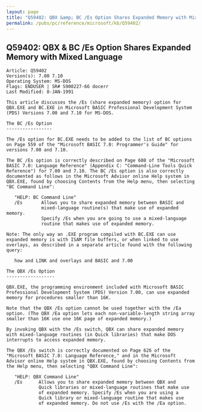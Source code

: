 ```yaml
---
layout: page
title: "Q59402: QBX &amp; BC /Es Option Shares Expanded Memory with Mixed Language"
permalink: /pubs/pc/reference/microsoft/kb/Q59402/
---
```


## Q59402: QBX &amp; BC /Es Option Shares Expanded Memory with Mixed Language

	Article: Q59402
	Version(s): 7.00 7.10
	Operating System: MS-DOS
	Flags: ENDUSER | SR# S900227-66 docerr
	Last Modified: 8-JAN-1991
	
	This article discusses the /Es (share expanded memory) option for
	QBX.EXE and BC.EXE in Microsoft BASIC Professional Development System
	(PDS) Versions 7.00 and 7.10 for MS-DOS.
	
	The BC /Es Option
	-----------------
	
	The /Es option for BC.EXE needs to be added to the list of BC options
	on Page 559 of the "Microsoft BASIC 7.0: Programmer's Guide" for
	versions 7.00 and 7.10.
	
	The BC /Es option is correctly described on Page 608 of the "Microsoft
	BASIC 7.0: Language Reference" (Appendix C: "Command-Line Tools Quick
	Reference") for 7.00 and 7.10. The BC /Es option is also correctly
	documented as follows in the Microsoft Advisor online Help system in
	QBX.EXE, found by choosing Contents from the Help menu, then selecting
	"BC Command Line":
	
	   "HELP: BC Command Line"
	   /Es       Allows you to share expanded memory between BASIC and
	             mixed-language routine(s) that make use of expanded memory.
	             Specify /Es when you are going to use a mixed-language
	             routine that makes use of expanded memory.
	
	Note: The only way an .EXE program compiled with BC.EXE can use
	expanded memory is with ISAM file buffers, or when linked to use
	overlays, as described in a separate article found with the following
	query:
	
	   how and LINK and overlays and BASIC and 7.00
	
	The QBX /Es Option
	------------------
	
	QBX.EXE, the programming environment included with Microsoft BASIC
	Professional Development System (PDS) Version 7.00, can use expanded
	memory for procedures smaller than 16K.
	
	Note that the QBX /Es option cannot be used together with the /Ea
	option. (The QBX /Ea option lets each non-variable-length string array
	smaller than 16K use one 16K page of expanded memory.)
	
	By invoking QBX with the /Es switch, QBX can share expanded memory
	with mixed-language routines (in Quick libraries) that make DOS
	interrupts to access expanded memory.
	
	The QBX /Es switch is correctly documented on Page 626 of the
	"Microsoft BASIC 7.0: Language Reference," and in the Microsoft
	Advisor online Help system in QBX.EXE, found by choosing Contents from
	the Help menu, then selecting "QBX Command Line":
	
	   "HELP: QBX Command Line"
	   /Es      Allows you to share expanded memory between QBX and
	            Quick libraries or mixed-language routines that make use
	            of expanded memory. Specify /Es when you are using a
	            Quick library or mixed-language routine that makes use
	            of expanded memory. Do not use /Es with the /Ea option.
